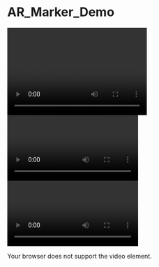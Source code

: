 # AR_Marker_Demo
<video src="videodemo.mp4" width="320" height="200" controls preload></video>
![](videodemo.mp4 )
<video controls="controls">
  <source type="video/mp4" src="videodemo.mp4"></source>
  <p>Your browser does not support the video element.</p>
</video>
